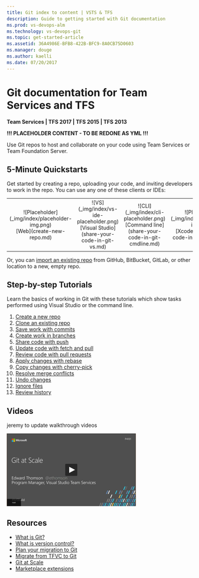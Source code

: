 ```yaml
---
title: Git index to content | VSTS & TFS    
description: Guide to getting started with Git documentation  
ms.prod: vs-devops-alm
ms.technology: vs-devops-git  
ms.topic: get-started-article  
ms.assetid: 36A4986E-BFB8-422B-BFC9-8A0CB75D0603    
ms.manager: douge
ms.author: kaelli
ms.date: 07/20/2017
---
```


# Git documentation for Team Services and TFS

<b>Team Services | TFS 2017 | TFS 2015 | TFS 2013</b> 

**!!! PLACEHOLDER CONTENT - TO BE REDONE AS YML  !!!** 

Use Git repos to host and collaborate on your code using Team Services or Team Foundation Server.  

## 5-Minute Quickstarts 

Get started by creating a repo, uploading your code, and inviting developers to work in the repo. You can use any one of these clients or IDEs: 

<!--- All images are Placeholder --> 

<table>
<tr valign="middle" align="center">
<td>![Placeholder](_img/index/placeholder-img.png)<br/>[Web](create-new-repo.md)</td>
<td>![VS](_img/index/vs-ide-placeholder.png)<br/>[Visual Studio](share-your-code-in-git-vs.md)</td>
<td>![CLI](_img/index/cli-placeholder.png)<br/>
[Command line](share-your-code-in-git-cmdline.md)</td>
<td>![Placeholder](_img/index/placeholder-img.png)<br/>[Xcode](share-your-code-in-git-xcode.md)</td>
<td>![Placeholder](_img/index/placeholder-img.png)<br/>[Eclipse](share-your-code-in-git-eclipse.md)
</td>
</tr>
</table>    


Or, you can [import an existing repo](import-git-repository.md) from GitHub, BitBucket, GitLab, or other location to a new, empty repo. 

## Step-by-step Tutorials  

Learn the basics of working in Git with these tutorials which show tasks performed using Visual Studio or the command line.  

1. [Create a new repo](tutorial/creatingrepo.md)  
1. [Clone an existing repo](tutorial/clone.md)  
1. [Save work with commits](tutorial/commits.md)  
1. [Create work in branches](tutorial/branches.md)  
1. [Share code with push](tutorial/pushing.md)  
1. [Update code with fetch and pull](tutorial/pulling.md)  
1. [Review code with pull requests](tutorial/pullrequests.md)  
1. [Apply changes with rebase](tutorial/rebased.md)  
1. [Copy changes with cherry-pick](tutorial/cherry-pick.md)  
1. [Resolve merge conflicts](tutorial/merging.md)  
1. [Undo changes](tutorial/undo.md)  
1. [Ignore files](tutorial/ignore-files.md)  
1. [Review history](tutorial/history.md)  


## Videos 
 jeremy to update walkthrough videos      


[![Git at scale video](_img/index/git-at-scale-video-img.png)](https://channel9.msdn.com/Events/build-release/2017/P4101/player)   


## Resources 

- [What is Git?](https://www.visualstudio.com/learn/what-is-git/)  
- [What is version control?](https://www.visualstudio.com/learn/what-is-version-control/)  
- [Plan your migration to Git](https://www.visualstudio.com/learn/centralized-to-git/)  
- [Migrate from TFVC to Git](https://www.visualstudio.com/learn/migrate-from-tfvc-to-git/)  
- [Git at Scale](https://www.visualstudio.com/learn/git-at-scale/)   
- [Marketplace extensions](https://marketplace.visualstudio.com/search?target=VSTS&category=Code&sortBy=Downloads)